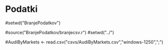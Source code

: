 # Podatki

#setwd("BranjePodatkov")

#source("BranjePodatkov/branjecsv.r")
#setwd("../")

#AudiByMarkets <- read.csv("csvs/AudiByMarkets.csv","windows-1250",";")
